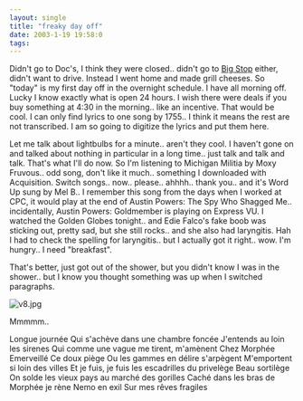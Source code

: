 ```yaml
---
layout: single
title: "freaky day off"
date: 2003-1-19 19:58:0
tags: 
---
```


Didn't go to Doc's, I think they were closed.. didn't go to [Big Stop][1] either, didn't want to drive. Instead I went home and made grill cheeses. So "today" is my first day off in the overnight schedule. I have all morning off. Lucky I know exactly what is open 24 hours. I wish there were deals if you buy something at 4:30 in the morning.. like an incentive. That would be cool. I can only find lyrics to one song by 1755.. I think it means the rest are not transcribed. I am so going to digitize the lyrics and put them here.





Let me talk about lightbulbs for a minute.. aren't they cool. I haven't gone on and talked about nothing in particular in a long time.. just talk and talk and talk. That's what I'll do now. So I'm listening to Michigan Militia by Moxy Fruvous.. odd song, don't like it much.. something I downloaded with Acquisition. Switch songs.. now.. please.. ahhhh.. thank you.. and it's Word Up sung by Mel B.. I remember this song from the days when I worked at CPC, it would play at the end of Austin Powers: The Spy Who Shagged Me.. incidentally, Austin Powers: Goldmember is playing on Express VU. I watched the Golden Globes tonight.. and Edie Falco's fake boob was sticking out, pretty sad, but she still rocks.. and she also had laryngitis. Hah I had to check the spelling for laryngitis.. but I actually got it right.. wow. I'm hungry.. I need "breakfast".





That's better, just got out of the shower, but you didn't know I was in the shower.. but I know you thought something was up when I switched paragraphs.





![v8.jpg][2]





Mmmmm..



Longue journée
Qui s'achève dans une chambre foncée
J'entends au loin les sirenes
Qui comme une vague me tirent, m'amènent
Chez Morphée
Emerveillé
Ce doux piège
Ou les gammes en délire s'arpègent
M'emportent si loin des villes
Et je fuis,
je fuis les escadrilles du privelège
Beau sortilège
On solde les vieux pays au marché des gorilles
Caché dans les bras de Morphée je rène
Nemo en exil
Sur mes rêves fragiles


   [1]: http://greener.sdf1.org/blog2/archives/bigstoplady.html
   [2]: http://greener.sdf1.org/blog/archives/v8.jpg
